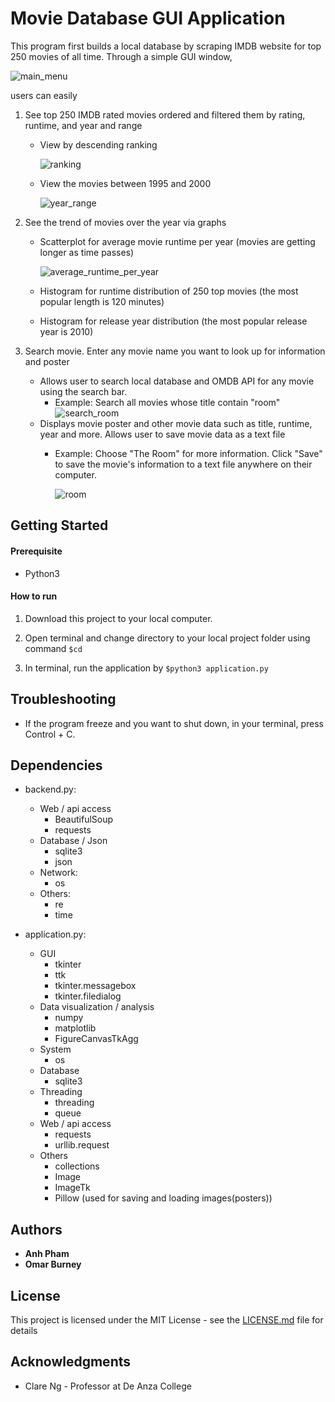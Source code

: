 # Movie Database GUI Application

This program first builds a local database by scraping IMDB website for top 250 movies of all time.
Through a simple GUI window,

![main_menu](https://github.com/anh65498/Python-Applications/blob/master/Program%206_Top%20250%20Movies/Photos_for_readme/main_menu.png)

users can easily

1. See top 250 IMDB rated movies ordered and filtered them by rating, runtime, and year and range

	+ View by descending ranking
		
		![ranking](https://github.com/anh65498/Python-Applications/blob/master/Program%206_Top%20250%20Movies/Photos_for_readme/ranking.png)

	+ View the movies between 1995 and 2000
		
		![year_range](https://github.com/anh65498/Python-Applications/blob/master/Program%206_Top%20250%20Movies/Photos_for_readme/year_range.png)

2. See the trend of movies over the year via graphs

	+ Scatterplot for average movie runtime per year (movies are getting longer as time passes)
		
		![average_runtime_per_year](https://github.com/anh65498/Python-Applications/blob/master/Program%206_Top%20250%20Movies/Photos_for_readme/average_runtime_per_year.png)

	+ Histogram for runtime distribution of 250 top movies (the most popular length is 120 minutes)

	+ Histogram for release year distribution (the most popular release year is 2010)

3. Search movie. Enter any movie name you want to look up for information and poster
	- Allows user to search local database and OMDB API for any movie using the search bar.
		+ Example: Search all movies whose title contain "room"
			![search_room](https://github.com/anh65498/Python-Applications/blob/master/Program%206_Top%20250%20Movies/Photos_for_readme/search_room.png)
	- Displays movie poster and other movie data such as title, runtime, year and more. Allows user to save movie data as a text file
		+ Example: Choose "The Room" for more information. Click "Save" to save the movie's information to a text file anywhere on their computer.
			
			![room](https://github.com/anh65498/Python-Applications/blob/master/Program%206_Top%20250%20Movies/Photos_for_readme/room.png)



## Getting Started
#### Prerequisite
+  Python3

#### How to run

1. Download this project to your local computer.

2. Open terminal and change directory to your local project folder using command `$cd`

3. In terminal, run the application by `$python3 application.py`

## Troubleshooting

- If the program freeze and you want to shut down, in your terminal, press Control + C.



## Dependencies

- backend.py:
    + Web / api access
        - BeautifulSoup
        - requests
    + Database / Json
        - sqlite3
        - json
    + Network:
        - os
    + Others:
        - re
        - time


- application.py:
    + GUI
        - tkinter
        - ttk
        - tkinter.messagebox
        - tkinter.filedialog
    + Data visualization / analysis
        - numpy
        - matplotlib
        - FigureCanvasTkAgg
    + System
        - os
    + Database
        - sqlite3
    + Threading
        - threading
        - queue
    + Web / api access
        - requests
        - urllib.request
    + Others
        - collections
        - Image
        - ImageTk
		- Pillow  (used for saving and loading images(posters))

## Authors

* **Anh Pham**
* **Omar Burney**

## License

This project is licensed under the MIT License - see the [LICENSE.md](LICENSE.md) file for details

## Acknowledgments

* Clare Ng - Professor at De Anza College

